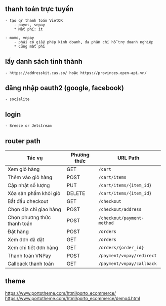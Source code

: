 ## thanh toán trực tuyến

    - tạo qr thanh toán VietQR
        - payos, sepay
        * Mất phí: ít

    - momo, vnpay
        - phải có giấy phép kinh doanh, đa phần chỉ hỗ trợ doanh nghiệp
        * Cũng mất phí

## lấy danh sách tỉnh thành

    - https://addresskit.cas.so/ hoặc https://provinces.open-api.vn/

## đăng nhập oauth2 (google, facebook)

    - socialite

## login

    - Breeze or Jetstream

## router path

| Tác vụ                      | Phương thức | URL Path                   |
| --------------------------- | ----------- | -------------------------- |
| Xem giỏ hàng                | GET         | `/cart`                    |
| Thêm vào giỏ hàng           | POST        | `/cart/items`              |
| Cập nhật số lượng           | PUT         | `/cart/items/{item_id}`    |
| Xóa sản phẩm khỏi giỏ       | DELETE      | `/cart/items/{item_id}`    |
| Bắt đầu checkout            | GET         | `/checkout`                |
| Chọn địa chỉ giao hàng      | POST        | `/checkout/address`        |
| Chọn phương thức thanh toán | POST        | `/checkout/payment-method` |
| Đặt hàng                    | POST        | `/orders`                  |
| Xem đơn đã đặt              | GET         | `/orders`                  |
| Xem chi tiết đơn hàng       | GET         | `/orders/{order_id}`       |
| Thanh toán VNPay            | POST        | `/payment/vnpay/redirect`  |
| Callback thanh toán         | GET         | `/payment/vnpay/callback`  |

## theme

https://www.portotheme.com/html/porto_ecommerce/
https://www.portotheme.com/html/porto_ecommerce/demo4.html
